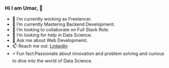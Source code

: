 ### Hi I am Umar, 👋
- 🔭 I’m currently working as Freelancer.
- 🌱 I’m currently Mastering Backend Development.
- 👯 I’m looking to collaborate on Full Stack Role.
- 🤔 I’m looking for help in Data Science.
- 💬 Ask me about Web Developmemt.
- 📫 Reach me out: <a href="https://www.linkedin.com/in/ch-umar-aslam-b84686252">LinkedIn</a>
- ⚡ Fun fact:Passionate about innovation and problem solving and curious to dive into the world of Data Science.

